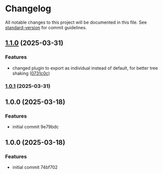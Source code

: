 # Changelog

All notable changes to this project will be documented in this file. See [standard-version](https://github.com/conventional-changelog/standard-version) for commit guidelines.

## [1.1.0](https://github.com/jthawme/sveltekit-data-plugin/compare/v1.0.1...v1.1.0) (2025-03-31)


### Features

* changed plugin to export as individual instead of default, for better tree shaking ([0731c0c](https://github.com/jthawme/sveltekit-data-plugin/commit/0731c0cc72ee29682411d836540c7f4849d42e7e))

### [1.0.1](https://github.com/jthawme/sveltekit-data-plugin/compare/v1.0.0...v1.0.1) (2025-03-31)

## 1.0.0 (2025-03-18)


### Features

* initial commit 9e79bdc

## 1.0.0 (2025-03-18)


### Features

* initial commit 74bf702

